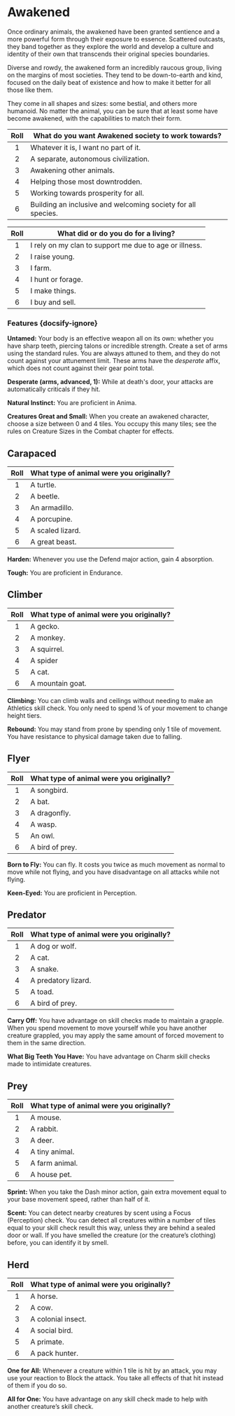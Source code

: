 # Awakened

Once ordinary animals, the awakened have been granted sentience and a more powerful form through their exposure to essence. Scattered outcasts, they band together as they explore the world and develop a culture and identity of their own that transcends their original species boundaries.

Diverse and rowdy, the awakened form an incredibly raucous group, living on the margins of most societies. They tend to be down-to-earth and kind, focused on the daily beat of existence and how to make it better for all those like them.

They come in all shapes and sizes: some bestial, and others more humanoid. No matter the animal, you can be sure that at least some have become awakened, with the capabilities to match their form.

<div class="side-panel">

| Roll | What do you want Awakened society to work towards?           |
| :--: | ------------------------------------------------------------ |
|  1   | Whatever it is, I want no part of it.                        |
|  2   | A separate, autonomous civilization.                         |
|  3   | Awakening other animals.                                     |
|  4   | Helping those most downtrodden.                              |
|  5   | Working towards prosperity for all.                          |
|  6   | Building an inclusive and welcoming society for all species. |

| Roll | What did or do you do for a living?                    |
| :--: | ------------------------------------------------------ |
|  1   | I rely on my clan to support me due to age or illness. |
|  2   | I raise young.                                         |
|  3   | I farm.                                                |
|  4   | I hunt or forage.                                      |
|  5   | I make things.                                         |
|  6   | I buy and sell.                                        |

</div>

### Features {docsify-ignore}

**Untamed:** Your body is an effective weapon all on its own: whether you have sharp teeth, piercing talons or incredible strength. Create a set of arms using the standard rules. You are always attuned to them, and they do not count against your attunement limit. These arms have the _desperate_ affix, which does not count against their gear point total.

<div class="inline-box">

**Desperate (arms, advanced, 1):** While at death's door, your attacks are automatically criticals if they hit.

</div>

**Natural Instinct:** You are proficient in Anima.

**Creatures Great and Small:** When you create an awakened character, choose a size between 0 and 4 tiles. You occupy this many tiles; see the rules on Creature Sizes in the Combat chapter for effects.

## Carapaced

| Roll | What type of animal were you originally? |
| :--: | ---------------------------------------- |
|  1   | A turtle.                                |
|  2   | A beetle.                                |
|  3   | An armadillo.                            |
|  4   | A porcupine.                             |
|  5   | A scaled lizard.                         |
|  6   | A great beast.                           |

**Harden:** Whenever you use the Defend major action, gain 4 absorption.

**Tough:** You are proficient in Endurance.

## Climber

| Roll | What type of animal were you originally? |
| :--: | ---------------------------------------- |
|  1   | A gecko.                                 |
|  2   | A monkey.                                |
|  3   | A squirrel.                              |
|  4   | A spider                                 |
|  5   | A cat.                                   |
|  6   | A mountain goat.                         |

**Climbing:** You can climb walls and ceilings without needing to make an Athletics skill check. You only need to spend ¼ of your movement to change height tiers.

**Rebound:** You may stand from prone by spending only 1 tile of movement. You have resistance to physical damage taken due to falling.

## Flyer

| Roll | What type of animal were you originally? |
| :--: | ---------------------------------------- |
|  1   | A songbird.                              |
|  2   | A bat.                                   |
|  3   | A dragonfly.                             |
|  4   | A wasp.                                  |
|  5   | An owl.                                  |
|  6   | A bird of prey.                          |

**Born to Fly:** You can fly. It costs you twice as much movement as normal to move while not flying, and you have disadvantage on all attacks while not flying.

**Keen-Eyed:** You are proficient in Perception.

## Predator

| Roll | What type of animal were you originally? |
| :--: | ---------------------------------------- |
|  1   | A dog or wolf.                           |
|  2   | A cat.                                   |
|  3   | A snake.                                 |
|  4   | A predatory lizard.                      |
|  5   | A toad.                                  |
|  6   | A bird of prey.                          |

**Carry Off:** You have advantage on skill checks made to maintain a grapple. When you spend movement to move yourself while you have another creature grappled, you may apply the same amount of forced movement to them in the same direction.

**What Big Teeth You Have:** You have advantage on Charm skill checks made to intimidate creatures.

## Prey

| Roll | What type of animal were you originally? |
| :--: | ---------------------------------------- |
|  1   | A mouse.                                 |
|  2   | A rabbit.                                |
|  3   | A deer.                                  |
|  4   | A tiny animal.                           |
|  5   | A farm animal.                           |
|  6   | A house pet.                             |

**Sprint:** When you take the Dash minor action, gain extra movement equal to your base movement speed, rather than half of it.

**Scent:** You can detect nearby creatures by scent using a Focus (Perception) check. You can detect all creatures within a number of tiles equal to your skill check result this way, unless they are behind a sealed door or wall. If you have smelled the creature (or the creature’s clothing) before, you can identify it by smell.

## Herd

| Roll | What type of animal were you originally? |
| :--: | ---------------------------------------- |
|  1   | A horse.                                 |
|  2   | A cow.                                   |
|  3   | A colonial insect.                       |
|  4   | A social bird.                           |
|  5   | A primate.                               |
|  6   | A pack hunter.                           |

**One for All:** Whenever a creature within 1 tile is hit by an attack, you may use your reaction to Block the attack. You take all effects of that hit instead of them if you do so.

**All for One:** You have advantage on any skill check made to help with another creature’s skill check.
